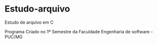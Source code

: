 # Estudo-arquivo
 Estudo de arquivo em C

 Programa Criado no 1º Semestre da Faculdade Engenharia de software - PUC/MG
